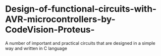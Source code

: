 # Design-of-functional-circuits-with-AVR-microcontrollers-by-CodeVision-Proteus-
A number of important and practical circuits that are designed in a simple way and written in C language

